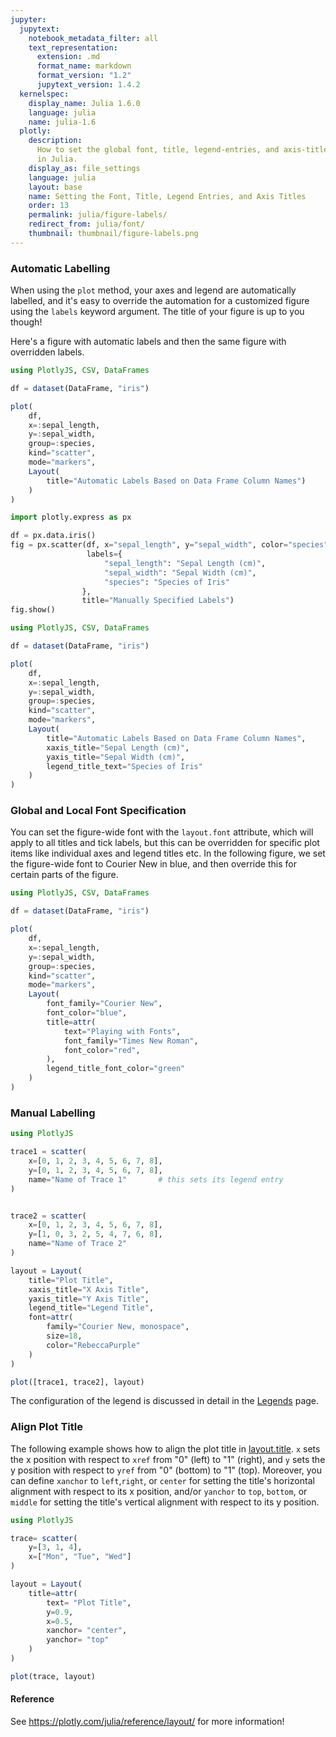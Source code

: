 ```yaml
---
jupyter:
  jupytext:
    notebook_metadata_filter: all
    text_representation:
      extension: .md
      format_name: markdown
      format_version: "1.2"
      jupytext_version: 1.4.2
  kernelspec:
    display_name: Julia 1.6.0
    language: julia
    name: julia-1.6
  plotly:
    description:
      How to set the global font, title, legend-entries, and axis-titles
      in Julia.
    display_as: file_settings
    language: julia
    layout: base
    name: Setting the Font, Title, Legend Entries, and Axis Titles
    order: 13
    permalink: julia/figure-labels/
    redirect_from: julia/font/
    thumbnail: thumbnail/figure-labels.png
---
```


### Automatic Labelling

When using the `plot` method, your axes and legend are automatically labelled, and it's easy to override the automation for a customized figure using the `labels` keyword argument. The title of your figure is up to you though!

Here's a figure with automatic labels and then the same figure with overridden labels.

```julia
using PlotlyJS, CSV, DataFrames

df = dataset(DataFrame, "iris")

plot(
    df,
    x=:sepal_length,
    y=:sepal_width,
    group=:species,
    kind="scatter",
    mode="markers",
    Layout(
        title="Automatic Labels Based on Data Frame Column Names")
    )
)
```

```python
import plotly.express as px

df = px.data.iris()
fig = px.scatter(df, x="sepal_length", y="sepal_width", color="species",
                 labels={
                     "sepal_length": "Sepal Length (cm)",
                     "sepal_width": "Sepal Width (cm)",
                     "species": "Species of Iris"
                },
                title="Manually Specified Labels")
fig.show()
```

```julia
using PlotlyJS, CSV, DataFrames

df = dataset(DataFrame, "iris")

plot(
    df,
    x=:sepal_length,
    y=:sepal_width,
    group=:species,
    kind="scatter",
    mode="markers",
    Layout(
        title="Automatic Labels Based on Data Frame Column Names",
        xaxis_title="Sepal Length (cm)",
        yaxis_title="Sepal Width (cm)",
        legend_title_text="Species of Iris"
    )
)

```

### Global and Local Font Specification

You can set the figure-wide font with the `layout.font` attribute, which will apply to all titles and tick labels, but this can be overridden for specific plot items like individual axes and legend titles etc. In the following figure, we set the figure-wide font to Courier New in blue, and then override this for certain parts of the figure.

```julia
using PlotlyJS, CSV, DataFrames

df = dataset(DataFrame, "iris")

plot(
    df,
    x=:sepal_length,
    y=:sepal_width,
    group=:species,
    kind="scatter",
    mode="markers",
    Layout(
        font_family="Courier New",
        font_color="blue",
        title=attr(
            text="Playing with Fonts",
            font_family="Times New Roman",
            font_color="red",
        ),
        legend_title_font_color="green"
    )
)
```

### Manual Labelling

```julia
using PlotlyJS

trace1 = scatter(
    x=[0, 1, 2, 3, 4, 5, 6, 7, 8],
    y=[0, 1, 2, 3, 4, 5, 6, 7, 8],
    name="Name of Trace 1"       # this sets its legend entry
)


trace2 = scatter(
    x=[0, 1, 2, 3, 4, 5, 6, 7, 8],
    y=[1, 0, 3, 2, 5, 4, 7, 6, 8],
    name="Name of Trace 2"
)

layout = Layout(
    title="Plot Title",
    xaxis_title="X Axis Title",
    yaxis_title="Y Axis Title",
    legend_title="Legend Title",
    font=attr(
        family="Courier New, monospace",
        size=18,
        color="RebeccaPurple"
    )
)

plot([trace1, trace2], layout)
```

The configuration of the legend is discussed in detail in the [Legends](/julia/legend/) page.

### Align Plot Title

The following example shows how to align the plot title in [layout.title](https://plotly.com/julia/reference/layout/#layout-title). `x` sets the x position with respect to `xref` from "0" (left) to "1" (right), and `y` sets the y position with respect to `yref` from "0" (bottom) to "1" (top). Moreover, you can define `xanchor` to `left`,`right`, or `center` for setting the title's horizontal alignment with respect to its x position, and/or `yanchor` to `top`, `bottom`, or `middle` for setting the title's vertical alignment with respect to its y position.

```julia
using PlotlyJS

trace= scatter(
    y=[3, 1, 4],
    x=["Mon", "Tue", "Wed"]
)

layout = Layout(
    title=attr(
        text= "Plot Title",
        y=0.9,
        x=0.5,
        xanchor= "center",
        yanchor= "top"
    )
)

plot(trace, layout)
```

#### Reference

See https://plotly.com/julia/reference/layout/ for more information!
